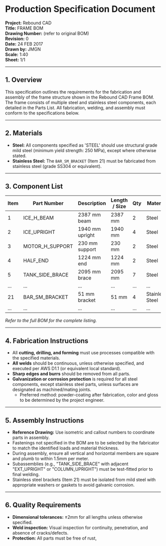 # Production Specification Document    
**Project:** Rebound CAD    
**Title:** FRAME BOM    
**Drawing Number:** (refer to original BOM)    
**Revision:** 0    
**Date:** 24 FEB 2017    
**Drawn by:** JMGN    
**Scale:** 1:40    
**Sheet:** 1/1    
  
---  
  
## 1. Overview  
  
This specification outlines the requirements for the fabrication and assembly of the frame structure shown in the Rebound CAD Frame BOM. The frame consists of multiple steel and stainless steel components, each detailed in the Parts List. All fabrication, welding, and assembly must conform to the specifications below.  
  
---  
  
## 2. Materials  
  
- **Steel:** All components specified as 'STEEL' should use structural grade mild steel (minimum yield strength: 250 MPa), except where otherwise stated.  
- **Stainless Steel:** The `BAR_SM_BRACKET` (Item 21) must be fabricated from stainless steel (grade SS304 or equivalent).  
  
---  
  
## 3. Component List  
  
| Item | Part Number                | Description                | Length / Size | Qty | Material        |  
|------|----------------------------|----------------------------|---------------|-----|----------------|  
| 1    | ICE_H_BEAM                 | 2387 mm beam               | 2387 mm       | 2   | Steel          |  
| 2    | ICE_UPRIGHT                | 1940 mm upright            | 1940 mm       | 4   | Steel          |  
| 3    | MOTOR_H_SUPPORT            | 230 mm support             | 230 mm        | 2   | Steel          |  
| 4    | HALF_END                   | 1224 mm end                | 1224 mm       | 2   | Steel          |  
| 5    | TANK_SIDE_BRACE            | 2095 mm brace              | 2095 mm       | 7   | Steel          |  
| ...  | ...                        | ...                        | ...           | ... | ...            |  
| 21   | BAR_SM_BRACKET             | 51 mm bracket              | 51 mm         | 4   | Stainless Steel|  
| ...  | ...                        | ...                        | ...           | ... | ...            |  
  
*Refer to the full BOM for the complete listing.*  
  
---  
  
## 4. Fabrication Instructions  
  
- All **cutting, drilling, and forming** must use processes compatible with the specified materials.  
- **All welds** should be continuous, unless otherwise specified, and executed per AWS D1.1 (or equivalent local standard).  
- **Sharp edges and burrs** should be removed from all parts.  
- **Galvanization or corrosion protection** is required for all steel components, except stainless steel parts, unless surfaces are designated as machined/mating joints.  
  - Preferred method: powder-coating after fabrication, color and gloss to be determined by the project engineer.  
  
---  
  
## 5. Assembly Instructions  
  
- **Reference Drawing:** Use isometric and callout numbers to coordinate parts in assembly.  
- Fastenings not specified in the BOM are to be selected by the fabricator to match the identified loads and material thickness.  
- During assembly, ensure all vertical and horizontal members are square and plumb to within 1.5mm per meter.  
- Subassemblies (e.g., "TANK_SIDE_BRACE" with adjacent "EXT_UPRIGHT" or "COLUMN_UPRIGHT") must be test-fitted prior to final welding.  
- Stainless steel brackets (Item 21) must be isolated from mild steel with appropriate washers or gaskets to avoid galvanic corrosion.  
  
---  
  
## 6. Quality Requirements  
  
- **Dimensional tolerances:** ±2mm for all lengths unless otherwise specified.  
- **Weld inspection:** Visual inspection for continuity, penetration, and absence of cracks/defects.  
- **Protection:** All parts must be free of rust,